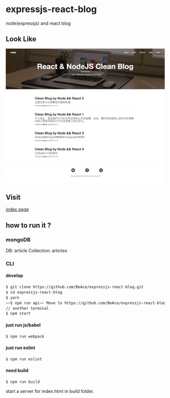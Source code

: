 # expressjs-react-blog

node(expressjs) and react blog

## Look Like

![](./screenshot/home.png)

## Visit

[index page](https://react.beacelee.com/)

## how to run it ?

### mongoDB

DB: article
Collection: articles

### CLI

#### develop

```bash
$ git clone https://github.com/BeAce/expressjs-react-blog.git
$ cd expressjs-react-blog
$ yarn
~~$ npm run api~~ Move to https://github.com/BeAce/expressjs-react-blog-server to start a server
// another terminal
$ npm start
```

#### just run js/babel

```bash
$ npm run webpack
```

#### just run eslint

```bash
$ npm run eslint
```

#### need build

```
$ npm run build
```
start a server for index.html in build folder.
